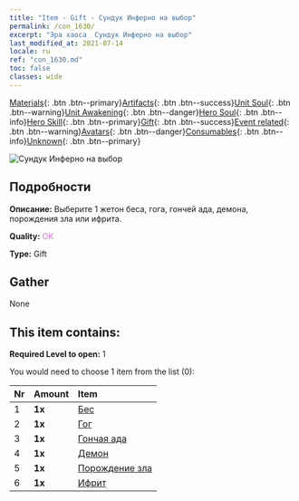 ```yaml
---
title: "Item - Gift - Сундук Инферно на выбор"
permalink: /con_1630/
excerpt: "Эра хаоса  Сундук Инферно на выбор"
last_modified_at: 2021-07-14
locale: ru
ref: "con_1630.md"
toc: false
classes: wide
---
```

 [Materials](/ItemsRU/){: .btn .btn--primary}[Artifacts](/ItemsRU/Artifacts/){: .btn .btn--success}[Unit Soul](/ItemsRU/UnitSoul/){: .btn .btn--warning}[Unit Awakening](/ItemsRU/UnitAwakening/){: .btn .btn--danger}[Hero Soul](/ItemsRU/HeroSoul/){: .btn .btn--info}[Hero Skill](/ItemsRU/HeroSkill/){: .btn .btn--primary}[Gift](/ItemsRU/Gift/){: .btn .btn--success}[Event related](/ItemsRU/Events/){: .btn .btn--warning}[Avatars](/ItemsRU/Avatars/){: .btn .btn--danger}[Consumables](/ItemsRU/Consumables/){: .btn .btn--info}[Unknown](/ItemsRU/Unknown/){: .btn .btn--primary}

 ![Сундук Инферно на выбор](/images/t/i_907246.png)

## Подробности
 **Описание:** Выберите 1 жетон беса, гога, гончей ада, демона, порождения зла или ифрита.

 **Quality:** <span style="color: #DA70D6">OK</span>

 **Type:** Gift

## Gather

  None

## This item contains:

 **Required Level to open:** 1

 You would need to choose 1 item from the list (0):

  | Nr | Amount |     Item    |
  |:---|:-------|:------------|
  | 1 |  **1x** | [Бес](/ItemsRU/unt_226/) |  | 
  | 2 |  **1x** | [Гог](/ItemsRU/unt_227/) |  | 
  | 3 |  **1x** | [Гончая ада](/ItemsRU/unt_228/) |  | 
  | 4 |  **1x** | [Демон](/ItemsRU/unt_229/) |  | 
  | 5 |  **1x** | [Порождение зла](/ItemsRU/unt_230/) |  | 
  | 6 |  **1x** | [Ифрит](/ItemsRU/unt_231/) |  | 
